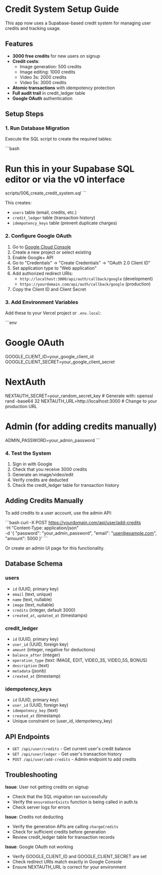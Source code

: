 # Credit System Setup Guide

This app now uses a Supabase-based credit system for managing user credits and tracking usage.

## Features

- **3000 free credits** for new users on signup
- **Credit costs**:
  - Image generation: 500 credits
  - Image editing: 1000 credits
  - Video 3s: 2000 credits
  - Video 5s: 3000 credits
- **Atomic transactions** with idempotency protection
- **Full audit trail** in credit_ledger table
- **Google OAuth** authentication

## Setup Steps

### 1. Run Database Migration

Execute the SQL script to create the required tables:

\`\`\`bash
# Run this in your Supabase SQL editor or via the v0 interface
scripts/006_create_credit_system.sql
\`\`\`

This creates:
- `users` table (email, credits, etc.)
- `credit_ledger` table (transaction history)
- `idempotency_keys` table (prevent duplicate charges)

### 2. Configure Google OAuth

1. Go to [Google Cloud Console](https://console.cloud.google.com/)
2. Create a new project or select existing
3. Enable Google+ API
4. Go to "Credentials" → "Create Credentials" → "OAuth 2.0 Client ID"
5. Set application type to "Web application"
6. Add authorized redirect URIs:
   - `http://localhost:3000/api/auth/callback/google` (development)
   - `https://yourdomain.com/api/auth/callback/google` (production)
7. Copy the Client ID and Client Secret

### 3. Add Environment Variables

Add these to your Vercel project or `.env.local`:

\`\`\`env
# Google OAuth
GOOGLE_CLIENT_ID=your_google_client_id
GOOGLE_CLIENT_SECRET=your_google_client_secret

# NextAuth
NEXTAUTH_SECRET=your_random_secret_key  # Generate with: openssl rand -base64 32
NEXTAUTH_URL=http://localhost:3000  # Change to your production URL

# Admin (for adding credits manually)
ADMIN_PASSWORD=your_admin_password
\`\`\`

### 4. Test the System

1. Sign in with Google
2. Check that you receive 3000 credits
3. Generate an image/video/edit
4. Verify credits are deducted
5. Check the credit_ledger table for transaction history

## Adding Credits Manually

To add credits to a user account, use the admin API:

\`\`\`bash
curl -X POST https://yourdomain.com/api/user/add-credits \
  -H "Content-Type: application/json" \
  -d '{
    "password": "your_admin_password",
    "email": "user@example.com",
    "amount": 5000
  }'
\`\`\`

Or create an admin UI page for this functionality.

## Database Schema

### users
- `id` (UUID, primary key)
- `email` (text, unique)
- `name` (text, nullable)
- `image` (text, nullable)
- `credits` (integer, default 3000)
- `created_at`, `updated_at` (timestamps)

### credit_ledger
- `id` (UUID, primary key)
- `user_id` (UUID, foreign key)
- `amount` (integer, negative for deductions)
- `balance_after` (integer)
- `operation_type` (text: IMAGE, EDIT, VIDEO_3S, VIDEO_5S, BONUS)
- `description` (text)
- `metadata` (jsonb)
- `created_at` (timestamp)

### idempotency_keys
- `id` (UUID, primary key)
- `user_id` (UUID, foreign key)
- `idempotency_key` (text)
- `created_at` (timestamp)
- Unique constraint on (user_id, idempotency_key)

## API Endpoints

- `GET /api/user/credits` - Get current user's credit balance
- `GET /api/user/ledger` - Get user's transaction history
- `POST /api/user/add-credits` - Admin endpoint to add credits

## Troubleshooting

**Issue**: User not getting credits on signup
- Check that the SQL migration ran successfully
- Verify the `ensureUserExists` function is being called in auth.ts
- Check server logs for errors

**Issue**: Credits not deducting
- Verify the generation APIs are calling `chargeCredits`
- Check for sufficient credits before generation
- Review credit_ledger table for transaction records

**Issue**: Google OAuth not working
- Verify GOOGLE_CLIENT_ID and GOOGLE_CLIENT_SECRET are set
- Check redirect URIs match exactly in Google Console
- Ensure NEXTAUTH_URL is correct for your environment
